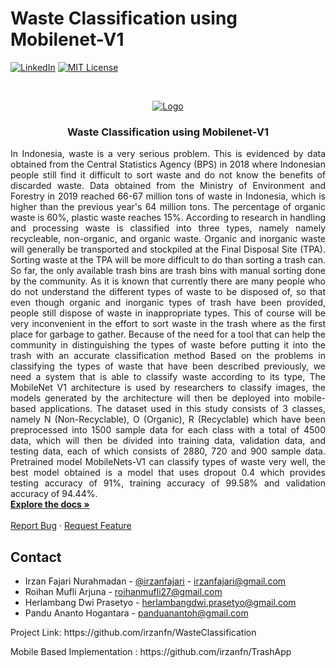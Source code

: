 # Waste Classification using Mobilenet-V1
[![LinkedIn][linkedin-shield]][linkedin-url]
[![MIT License][license-shield]][license-url]



<!-- PROJECT LOGO -->
<br />
<p align="center">
  <a href="https://github.com/irzanfn/Dicoding">
    <img src="https://2021.icimcis.org/wp-content/uploads/2021/04/Logo-Banner-2021-2-1.png" alt="Logo">
  </a>

  <h3 align="center">Waste Classification using Mobilenet-V1</h3>

  <p align="justify">
    In Indonesia, waste is a very serious problem. This is evidenced by data obtained from the Central Statistics Agency (BPS) in 2018 where Indonesian people still find it difficult to sort waste and do not know the benefits of discarded waste. Data obtained from the Ministry of Environment and Forestry in 2019 reached 66-67 million tons of waste in Indonesia, which is higher than the previous year's 64 million tons. The percentage of organic waste is 60%, plastic waste reaches 15%. According to research in handling and processing waste is classified into three types, namely namely recycleable, non-organic, and organic waste. Organic and inorganic waste will generally be transported and stockpiled at the Final Disposal Site (TPA). Sorting waste at the TPA will be more difficult to do than sorting a trash can. So far, the only available trash bins are trash bins with manual sorting done by the community. As it is known that currently there are many people who do not understand the different types of waste to be disposed of, so that even though organic and inorganic types of trash have been provided, people still dispose of waste in inappropriate types. This of course will be very inconvenient in the effort to sort waste in the trash where as the first place for garbage to gather. Because of the need for a tool that can help the community in distinguishing the types of waste before putting it into the trash with an accurate classification method Based on the problems in classifying the types of waste that have been described previously, we need a system that is able to classify waste according to its type, The MobileNet V1 architecture is used by researchers to classify images, the models generated by the architecture will then be deployed into mobile-based applications. The dataset used in this study consists of 3 classes, namely N (Non-Recyclable), O (Organic), R (Recyclable) which have been preprocessed into 1500 sample data for each class with a total of 4500 data, which will then be divided into training data, validation data, and testing data, each of which consists of 2880, 720 and 900 sample data. Pretrained model MobileNets-V1 can classify types of waste very well, the best model obtained is a model that uses dropout 0.4 which provides testing accuracy of 91%, training accuracy of 99.58% and validation accuracy of 94.44%.
    <br />
    <a href="https://github.com/irzanfn/WastedClassification"><strong>Explore the docs »</strong></a>
    <br />
    <br />
    <a href="https://github.com/irzanfn/WastedClassification/issues">Report Bug</a>
    ·
    <a href="https://github.com/irzanfn/WastedClassification/issues">Request Feature</a>
  </p>
</p>


## Contact

* Irzan Fajari Nurahmadan - [@irzanfajari](https://twitter.com/irzanfajari) - irzanfajari@gmail.com
* Roihan Mufli Arjuna - roihanmufli27@gmail.com
* Herlambang Dwi Prasetyo - herlambangdwi.prasetyo@gmail.com
* Pandu Ananto Hogantara - panduanantoh@gmail.com

<p>Project Link: https://github.com/irzanfn/WasteClassification</p>
<p>Mobile Based Implementation : https://github.com/irzanfn/TrashApp</p>


<!-- MARKDOWN LINKS & IMAGES -->
[linkedin-shield]: https://img.shields.io/badge/-LinkedIn-black.svg?style=for-the-badge&logo=linkedin&colorB=555
[linkedin-url]: https://www.linkedin.com/in/irzan-fajari-nurahmadan-92124280/
[license-shield]: https://img.shields.io/github/license/othneildrew/Best-README-Template.svg?style=for-the-badge
[license-url]: https://github.com/othneildrew/Best-README-Template/blob/master/LICENSE.txt
